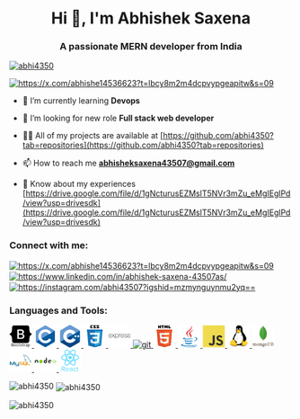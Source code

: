 <h1 align="center">Hi 👋, I'm Abhishek Saxena</h1>
<h3 align="center">A passionate MERN developer from India</h3>

<p align="left"> <a href="https://github.com/ryo-ma/github-profile-trophy"><img src="https://github-profile-trophy.vercel.app/?username=abhi4350" alt="abhi4350" /></a> </p>

<p align="left"> <a href="https://twitter.com/https://x.com/abhishe14536623?t=lbcy8m2m4dcpvypgeapitw&s=09" target="blank"><img src="https://img.shields.io/twitter/follow/https://x.com/abhishe14536623?t=lbcy8m2m4dcpvypgeapitw&s=09?logo=twitter&style=for-the-badge" alt="https://x.com/abhishe14536623?t=lbcy8m2m4dcpvypgeapitw&s=09" /></a> </p>

- 🌱 I’m currently learning **Devops**

- 🤝 I’m looking for new role **Full stack web developer**

- 👨‍💻 All of my projects are available at [https://github.com/abhi4350?tab=repositories](https://github.com/abhi4350?tab=repositories)

- 📫 How to reach me **abhisheksaxena43507@gmail.com**

- 📄 Know about my experiences [https://drive.google.com/file/d/1gNcturusEZMslT5NVr3mZu_eMgIEglPd/view?usp=drivesdk](https://drive.google.com/file/d/1gNcturusEZMslT5NVr3mZu_eMgIEglPd/view?usp=drivesdk)

<h3 align="left">Connect with me:</h3>
<p align="left">
<a href="https://twitter.com/https://x.com/abhishe14536623?t=lbcy8m2m4dcpvypgeapitw&s=09" target="blank"><img align="center" src="https://raw.githubusercontent.com/rahuldkjain/github-profile-readme-generator/master/src/images/icons/Social/twitter.svg" alt="https://x.com/abhishe14536623?t=lbcy8m2m4dcpvypgeapitw&s=09" height="30" width="40" /></a>
<a href="https://linkedin.com/in/https://www.linkedin.com/in/abhishek-saxena-43507as/" target="blank"><img align="center" src="https://raw.githubusercontent.com/rahuldkjain/github-profile-readme-generator/master/src/images/icons/Social/linked-in-alt.svg" alt="https://www.linkedin.com/in/abhishek-saxena-43507as/" height="30" width="40" /></a>
<a href="https://instagram.com/https://instagram.com/abhi43507?igshid=mzmynguynmu2yq==" target="blank"><img align="center" src="https://raw.githubusercontent.com/rahuldkjain/github-profile-readme-generator/master/src/images/icons/Social/instagram.svg" alt="https://instagram.com/abhi43507?igshid=mzmynguynmu2yq==" height="30" width="40" /></a>
</p>

<h3 align="left">Languages and Tools:</h3>
<p align="left"> <a href="https://getbootstrap.com" target="_blank" rel="noreferrer"> <img src="https://raw.githubusercontent.com/devicons/devicon/master/icons/bootstrap/bootstrap-plain-wordmark.svg" alt="bootstrap" width="40" height="40"/> </a> <a href="https://www.cprogramming.com/" target="_blank" rel="noreferrer"> <img src="https://raw.githubusercontent.com/devicons/devicon/master/icons/c/c-original.svg" alt="c" width="40" height="40"/> </a> <a href="https://www.w3schools.com/cpp/" target="_blank" rel="noreferrer"> <img src="https://raw.githubusercontent.com/devicons/devicon/master/icons/cplusplus/cplusplus-original.svg" alt="cplusplus" width="40" height="40"/> </a> <a href="https://www.w3schools.com/css/" target="_blank" rel="noreferrer"> <img src="https://raw.githubusercontent.com/devicons/devicon/master/icons/css3/css3-original-wordmark.svg" alt="css3" width="40" height="40"/> </a> <a href="https://expressjs.com" target="_blank" rel="noreferrer"> <img src="https://raw.githubusercontent.com/devicons/devicon/master/icons/express/express-original-wordmark.svg" alt="express" width="40" height="40"/> </a> <a href="https://git-scm.com/" target="_blank" rel="noreferrer"> <img src="https://www.vectorlogo.zone/logos/git-scm/git-scm-icon.svg" alt="git" width="40" height="40"/> </a> <a href="https://www.w3.org/html/" target="_blank" rel="noreferrer"> <img src="https://raw.githubusercontent.com/devicons/devicon/master/icons/html5/html5-original-wordmark.svg" alt="html5" width="40" height="40"/> </a> <a href="https://www.java.com" target="_blank" rel="noreferrer"> <img src="https://raw.githubusercontent.com/devicons/devicon/master/icons/java/java-original.svg" alt="java" width="40" height="40"/> </a> <a href="https://developer.mozilla.org/en-US/docs/Web/JavaScript" target="_blank" rel="noreferrer"> <img src="https://raw.githubusercontent.com/devicons/devicon/master/icons/javascript/javascript-original.svg" alt="javascript" width="40" height="40"/> </a> <a href="https://www.linux.org/" target="_blank" rel="noreferrer"> <img src="https://raw.githubusercontent.com/devicons/devicon/master/icons/linux/linux-original.svg" alt="linux" width="40" height="40"/> </a> <a href="https://www.mongodb.com/" target="_blank" rel="noreferrer"> <img src="https://raw.githubusercontent.com/devicons/devicon/master/icons/mongodb/mongodb-original-wordmark.svg" alt="mongodb" width="40" height="40"/> </a> <a href="https://www.mysql.com/" target="_blank" rel="noreferrer"> <img src="https://raw.githubusercontent.com/devicons/devicon/master/icons/mysql/mysql-original-wordmark.svg" alt="mysql" width="40" height="40"/> </a> <a href="https://nodejs.org" target="_blank" rel="noreferrer"> <img src="https://raw.githubusercontent.com/devicons/devicon/master/icons/nodejs/nodejs-original-wordmark.svg" alt="nodejs" width="40" height="40"/> </a> <a href="https://reactjs.org/" target="_blank" rel="noreferrer"> <img src="https://raw.githubusercontent.com/devicons/devicon/master/icons/react/react-original-wordmark.svg" alt="react" width="40" height="40"/> </a> </p>

<p><img align="left" src="https://github-readme-stats.vercel.app/api/top-langs?username=abhi4350&show_icons=true&locale=en&layout=compact" alt="abhi4350" /></p>

<p>&nbsp;<img align="center" src="https://github-readme-stats.vercel.app/api?username=abhi4350&show_icons=true&locale=en" alt="abhi4350" /></p>

<p><img align="center" src="https://github-readme-streak-stats.herokuapp.com/?user=abhi4350&" alt="abhi4350" /></p>
